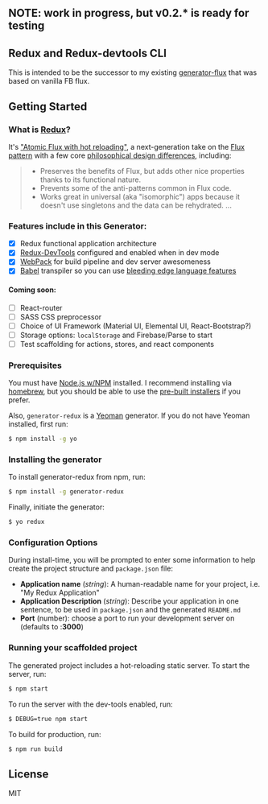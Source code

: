## NOTE: work in progress, but v0.2.* is ready for testing

## Redux and Redux-devtools CLI

This is intended to be the successor to my existing [generator-flux](https://github.com/banderson/generator-flux-react) that was based on vanilla FB flux.


## Getting Started

### What is [Redux](https://github.com/gaearon/redux)?

It's ["Atomic Flux with hot reloading"](http://youtube.com/watch?v=xsSnOQynTHs), a next-generation take on the [Flux pattern](http://facebook.github.io/flux/) with a few core [philosophical design differences](https://github.com/gaearon/redux#philosophy--design-goals), including:

> * Preserves the benefits of Flux, but adds other nice properties thanks to its functional nature.
> * Prevents some of the anti-patterns common in Flux code.
> * Works great in universal (aka "isomorphic") apps because it doesn't use singletons and the data can be rehydrated.
...


### Features include in this Generator:
- [x] Redux functional application architecture
- [x] [Redux-DevTools](https://github.com/gaearon/redux-devtools) configured and enabled when in dev mode
- [x] [WebPack](http://webpack.github.io/) for build pipeline and dev server awesomeness
- [x] [Babel](https://babeljs.io/) transpiler so you can use [bleeding edge language features](https://babeljs.io/docs/usage/experimental/)

#### Coming soon:
- [ ] React-router
- [ ] SASS CSS preprocessor
- [ ] Choice of UI Framework (Material UI, Elemental UI, React-Bootstrap?)
- [ ] Storage options: `localStorage` and Firebase/Parse to start
- [ ] Test scaffolding for actions, stores, and react components

### Prerequisites

You must have [Node.js w/NPM](http://nodejs.org/) installed. I recommend installing via [homebrew](http://brew.sh/), but you should be able to use the [pre-built installers](http://nodejs.org/download/) if you prefer.

Also, `generator-redux` is a [Yeoman](http://yeoman.io/) generator. If you do not have Yeoman installed, first run:

```bash
$ npm install -g yo
```

### Installing the generator

To install generator-redux from npm, run:

```bash
$ npm install -g generator-redux
```

Finally, initiate the generator:

```bash
$ yo redux
```


### Configuration Options

During install-time, you will be prompted to enter some information to help create the project structure and `package.json` file:

* __Application name__ (_string_): A human-readable name for your project, i.e. "My Redux Application"
* __Application Description__ (_string_): Describe your application in one sentence, to be used in `package.json` and the generated `README.md`
* __Port__ (number): choose a port to run your development server on (defaults to :**3000**)


### Running your scaffolded project

The generated project includes a hot-reloading static server. To start the server, run:

```bash
$ npm start
```

To run the server with the dev-tools enabled, run:

```bash
$ DEBUG=true npm start
```

To build for production, run:

```bash
$ npm run build
```


## License

MIT
